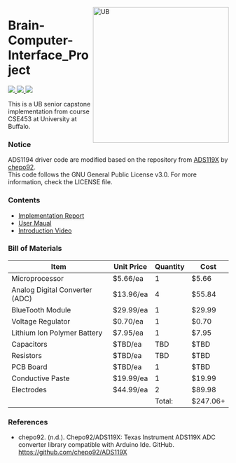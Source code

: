 <a href="https://engineering.buffalo.edu/computer-science-engineering.html"><img align="right" src="https://www-student.cse.buffalo.edu/img/Department-of-Computer-Science-and-Engineering.png" alt="UB" width="310"></a>

# Brain-Computer-Interface_Project
<a href="https://github.com/Tyson-Hu/Brain-Computer-Interface_Project/issues"> <img src="https://img.shields.io/github/issues/Tyson-Hu/Brain-Computer-Interface_Project"/> </a>
<a href="https://github.com/Tyson-Hu/Brain-Computer-Interface_Project/blob/master/LICENSE"> <img src="https://img.shields.io/github/license/Tyson-Hu/Brain-Computer-Interface_Project"/> </a>
<a href="https://github.com/Tyson-Hu/Brain-Computer-Interface_Project/commits/master"> <img src="https://img.shields.io/github/last-commit/Tyson-Hu/Brain-Computer-Interface_Project"/> </a>

This is a UB senior capstone implementation from course CSE453 at University at Buffalo.

### Notice 
ADS1194 driver code are modified based on the repository from [ADS119X](https://github.com/chepo92/ADS119X) by [chepo92](https://github.com/chepo92).      
This code follows the GNU General Public License v3.0. For more information, check the LICENSE file. 

### Contents
- [Implementation Report]()
- [User Maual]()
- [Introduction Video]()

### Bill of Materials 
| Item | Unit Price | Quantity | Cost |
| ---- | ---- | ---- | ---- |
| Microprocessor | $5.66/ea | 1 | $5.66 |
| Analog Digital Converter (ADC) | $13.96/ea | 4 | $55.84 |
| BlueTooth Module | $29.99/ea | 1 | $29.99 |
| Voltage Regulator | $0.70/ea | 1 | $0.70 |
| Lithium Ion Polymer Battery | $7.95/ea | 1 | $7.95 |
| Capacitors | $TBD/ea | TBD | $TBD |
| Resistors | $TBD/ea | TBD | $TBD |
| PCB Board | $TBD/ea | 1 | $TBD |
| Conductive Paste | $19.99/ea | 1 | $19.99 |
| Electrodes | $44.99/ea | 2 | $89.98 |
||| Total:| $247.06+ |

### References
- chepo92. (n.d.). Chepo92/ADS119X: Texas Instrument ADS119X ADC converter library compatible with Arduino Ide. GitHub. https://github.com/chepo92/ADS119X 
